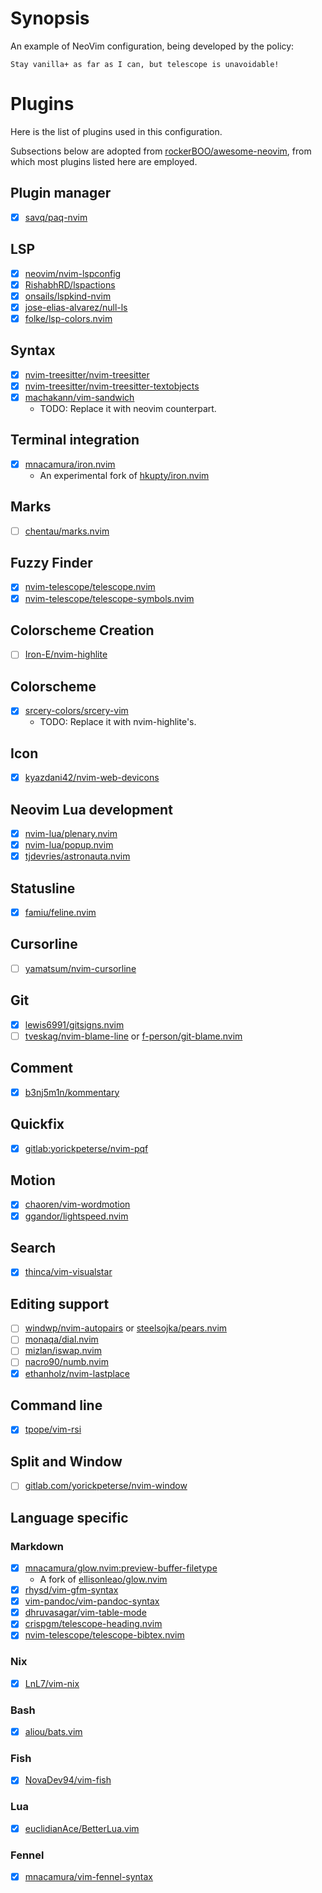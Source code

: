 # Synopsis

An example of NeoVim configuration, being developed by the policy:

    Stay vanilla+ as far as I can, but telescope is unavoidable!

# Plugins

Here is the list of plugins used in this configuration.

Subsections below are adopted from [rockerBOO/awesome-neovim](https://github.com/rockerBOO/awesome-neovim),
from which most plugins listed here are employed.

## Plugin manager

- [x] [savq/paq-nvim](https://github.com/savq/paq-nvim)

## LSP

- [x] [neovim/nvim-lspconfig](https://github.com/neovim/nvim-lspconfig)
- [x] [RishabhRD/lspactions](https://github.com/RishabhRD/lspactions)
- [x] [onsails/lspkind-nvim](https://github.com/onsails/lspkind-nvim)
- [x] [jose-elias-alvarez/null-ls](https://github.com/jose-elias-alvarez/null-ls.nvim)
- [x] [folke/lsp-colors.nvim](https://github.com/folke/lsp-colors.nvim)

## Syntax

- [x] [nvim-treesitter/nvim-treesitter](https://github.com/nvim-treesitter/nvim-treesitter)
- [x] [nvim-treesitter/nvim-treesitter-textobjects](https://github.com/nvim-treesitter/nvim-treesitter-textobjects)
- [x] [machakann/vim-sandwich](https://github.com/machakann/vim-sandwich)
    + TODO: Replace it with neovim counterpart.

## Terminal integration

- [x] [mnacamura/iron.nvim](https://github.com/mnacamura/iron.nvim)
    + An experimental fork of [hkupty/iron.nvim](https://github.com/hkupty/iron.nvim)

## Marks

- [ ] [chentau/marks.nvim](https://github.com/chentau/marks.nvim)

## Fuzzy Finder

- [x] [nvim-telescope/telescope.nvim](https://github.com/nvim-telescope/telescope.nvim)
- [x] [nvim-telescope/telescope-symbols.nvim](https://github.com/nvim-telescope/telescope-symbols.nvim)

## Colorscheme Creation

- [ ] [Iron-E/nvim-highlite](https://github.com/Iron-E/nvim-highlite)

## Colorscheme

- [x] [srcery-colors/srcery-vim](https://github.com/srcery-colors/srcery-vim)
    + TODO: Replace it with nvim-highlite's.

## Icon

- [x] [kyazdani42/nvim-web-devicons](https://github.com/kyazdani42/nvim-web-devicons)

## Neovim Lua development

- [x] [nvim-lua/plenary.nvim](https://github.com/nvim-lua/plenary.nvim)
- [x] [nvim-lua/popup.nvim](https://github.com/nvim-lua/popup.nvim)
- [x] [tjdevries/astronauta.nvim](https://github.com/tjdevries/astronauta.nvim)

## Statusline

- [x] [famiu/feline.nvim](https://github.com/famiu/feline.nvim)

## Cursorline

- [ ] [yamatsum/nvim-cursorline](https://github.com/yamatsum/nvim-cursorline)

## Git

- [x] [lewis6991/gitsigns.nvim](https://github.com/lewis6991/gitsigns.nvim)
- [ ] [tveskag/nvim-blame-line](https://github.com/tveskag/nvim-blame-line)
  or [f-person/git-blame.nvim](https://github.com/f-person/git-blame.nvim)

## Comment

- [x] [b3nj5m1n/kommentary](https://github.com/b3nj5m1n/kommentary)

## Quickfix

- [x] [gitlab:yorickpeterse/nvim-pqf](https://gitlab.com/yorickpeterse/nvim-pqf)

## Motion

- [x] [chaoren/vim-wordmotion](https://github.com/chaoren/vim-wordmotion)
- [x] [ggandor/lightspeed.nvim](https://github.com/ggandor/lightspeed.nvim)

## Search

- [x] [thinca/vim-visualstar](https://github.com/thinca/vim-visualstar)

## Editing support

- [ ] [windwp/nvim-autopairs](https://github.com/windwp/nvim-autopairs) or [steelsojka/pears.nvim](https://github.com/steelsojka/pears.nvim)
- [ ] [monaqa/dial.nvim](https://github.com/monaqa/dial.nvim)
- [ ] [mizlan/iswap.nvim](https://github.com/mizlan/iswap.nvim)
- [ ] [nacro90/numb.nvim](https://github.com/nacro90/numb.nvim)
- [x] [ethanholz/nvim-lastplace](https://github.com/ethanholz/nvim-lastplace)

## Command line

- [x] [tpope/vim-rsi](https://github.com/tpope/vim-rsi)

## Split and Window

- [ ] [gitlab.com/yorickpeterse/nvim-window](https://gitlab.com/yorickpeterse/nvim-window)

## Language specific

### Markdown

- [x] [mnacamura/glow.nvim:preview-buffer-filetype](https://github.com/mnacamura/glow.nvim/tree/preview-buffer-filetype)
    + A fork of [ellisonleao/glow.nvim](https://github.com/ellisonleao/glow.nvim)
- [x] [rhysd/vim-gfm-syntax](https://github.com/rhysd/vim-gfm-syntax)
- [x] [vim-pandoc/vim-pandoc-syntax](https://github.com/vim-pandoc/vim-pandoc-syntax)
- [x] [dhruvasagar/vim-table-mode](https://github.com/dhruvasagar/vim-table-mode)
- [x] [crispgm/telescope-heading.nvim](https://github.com/crispgm/telescope-heading.nvim)
- [x] [nvim-telescope/telescope-bibtex.nvim](https://github.com/nvim-telescope/telescope-bibtex.nvim)

### Nix

- [x] [LnL7/vim-nix](https://github.com/LnL7/vim-nix)

### Bash

- [x] [aliou/bats.vim](https://github.com/aliou/bats.vim)

### Fish

- [x] [NovaDev94/vim-fish](https://github.com/NovaDev94/vim-fish)

### Lua

- [x] [euclidianAce/BetterLua.vim](https://github.com/euclidianAce/BetterLua.vim)

### Fennel

- [x] [mnacamura/vim-fennel-syntax](https://github.com/mnacamura/vim-fennel-syntax)

<!-- vim: set ft=markdown.gfm: -->

